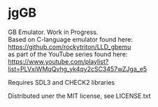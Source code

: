 # jgGB
GB Emulator.  Work in Progress.   
Based on C-language emulator found here: https://github.com/rockytriton/LLD_gbemu  
as part of the YouTube series found here: https://www.youtube.com/playlist?list=PLVxiWMqQvhg_yk4qy2cSC3457wZJga_e5

Requires SDL3 and CHECK2 libraries

Distributed uner the MIT license, see LICENSE.txt
